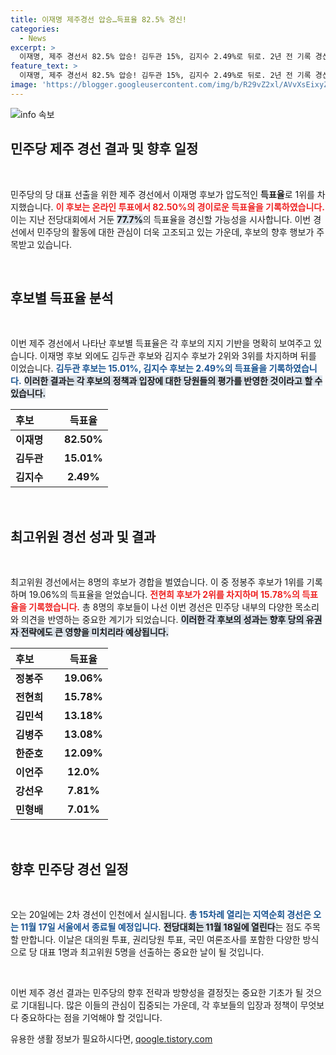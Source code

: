 ```yaml
---
title: 이재명 제주경선 압승…득표율 82.5% 경신!
categories:
  - News
excerpt: >
  이재명, 제주 경선서 82.5% 압승! 김두관 15%, 김지수 2.49%로 뒤로. 2년 전 기록 경신 가능성 열리며, 다음 경선은 인천에서! 민주당 대표와 최고위원 후보들의 치열한 경쟁이 시작된다!
feature_text: >
  이재명, 제주 경선서 82.5% 압승! 김두관 15%, 김지수 2.49%로 뒤로. 2년 전 기록 경신 가능성 열리며, 다음 경선은 인천에서! 민주당 대표와 최고위원 후보들의 치열한 경쟁이 시작된다!
image: 'https://blogger.googleusercontent.com/img/b/R29vZ2xl/AVvXsEixyZcFfHzMRdzZMjFBmAUKJYCLCGyLL1o632UiGVXcaFdKo_bkvkuCioo0uUKlGfBVcT3P84aROyZIXSBEx3Aw5nCQ3pTgDom1WDC4m8eifvWiAmWEEVb4x6G_l8C0QH225ldMjyaFvpxGEBGNO37VmDTDMHGhJPq73UglMfDca1-0aw/s1600/blogspot.png'
---
```


<p><img src="https://blogger.googleusercontent.com/img/b/R29vZ2xl/AVvXsEixyZcFfHzMRdzZMjFBmAUKJYCLCGyLL1o632UiGVXcaFdKo_bkvkuCioo0uUKlGfBVcT3P84aROyZIXSBEx3Aw5nCQ3pTgDom1WDC4m8eifvWiAmWEEVb4x6G_l8C0QH225ldMjyaFvpxGEBGNO37VmDTDMHGhJPq73UglMfDca1-0aw/s1600/blogspot.png" alt="info 속보" /></p>

<h2 data-ke-size="size26">민주당 제주 경선 결과 및 향후 일정</h2>

<p data-ke-size="size16">&nbsp;</p>

<p>민주당의 당 대표 선출을 위한 제주 경선에서 이재명 후보가 압도적인 <b>득표율</b>로 1위를 차지했습니다. <b><span style="color: #ee2323;">이 후보는 온라인 투표에서 82.50%의 경이로운 득표율을 기록하였습니다.</span></b>  이는 지난 전당대회에서 거둔 <b><span style="background-color: #21538527;">77.7%</b>의 득표율을 경신할 가능성을 시사합니다.</span></b> 이번 경선에서 민주당의 활동에 대한 관심이 더욱 고조되고 있는 가운데, 후보의 향후 행보가 주목받고 있습니다. </p>

<p data-ke-size="size16">&nbsp;</p>

<h2 data-ke-size="size26">후보별 득표율 분석</h2>

<p data-ke-size="size16">&nbsp;</p>

<p>이번 제주 경선에서 나타난 후보별 득표율은 각 후보의 지지 기반을 명확히 보여주고 있습니다. 이재명 후보 외에도 김두관 후보와 김지수 후보가 2위와 3위를 차지하며 뒤를 이었습니다. <b><span style="color: #1a5490;">김두관 후보는 15.01%, 김지수 후보는 2.49%의 득표율을 기록하였습니다.</span></b> <b><span style="background-color: #21538527;">이러한 결과는 각 후보의 정책과 입장에 대한 당원들의 평가를 반영한 것이라고 할 수 있습니다.</span></b> </p>

<table style="width: 100%; border-collapse: collapse;">
    <thead>
        <tr>
            <th style="width: 50%; text-align: left;">후보</th>
            <th style="width: 50%; text-align: center;">득표율</th>
        </tr>
    </thead>
    <tbody>
        <tr>
            <td style="text-align: left;"><b>이재명</b></td>
            <td style="text-align: center; height: 17px;"><b>82.50%</b></td>
        </tr>
        <tr>
            <td style="text-align: left;"><b>김두관</b></td>
            <td style="text-align: center; height: 17px;"><b>15.01%</b></td>
        </tr>
        <tr>
            <td style="text-align: left;"><b>김지수</b></td>
            <td style="text-align: center; height: 17px;"><b>2.49%</b></td>
        </tr>
    </tbody>
</table>

<p data-ke-size="size16">&nbsp;</p>

<h2 data-ke-size="size26">최고위원 경선 성과 및 결과</h2>

<p data-ke-size="size16">&nbsp;</p>

<p>최고위원 경선에서는 8명의 후보가 경합을 벌였습니다. 이 중 정봉주 후보가 1위를 기록하며 19.06%의 득표율을 얻었습니다. <b><span style="color: #ee2323;">전현희 후보가 2위를 차지하며 15.78%의 득표율을 기록했습니다.</span></b> 총 8명의 후보들이 나선 이번 경선은 민주당 내부의 다양한 목소리와 의견을 반영하는 중요한 계기가 되었습니다. <b><span style="background-color: #21538527;">이러한 각 후보의 성과는 향후 당의 유권자 전략에도 큰 영향을 미치리라 예상됩니다.</span></b> </p>

<table style="width: 100%; border-collapse: collapse;">
    <thead>
        <tr>
            <th style="width: 50%; text-align: left;">후보</th>
            <th style="width: 50%; text-align: center;">득표율</th>
        </tr>
    </thead>
    <tbody>
        <tr>
            <td style="text-align: left;"><b>정봉주</b></td>
            <td style="text-align: center; height: 17px;"><b>19.06%</b></td>
        </tr>
        <tr>
            <td style="text-align: left;"><b>전현희</b></td>
            <td style="text-align: center; height: 17px;"><b>15.78%</b></td>
        </tr>
        <tr>
            <td style="text-align: left;"><b>김민석</b></td>
            <td style="text-align: center; height: 17px;"><b>13.18%</b></td>
        </tr>
        <tr>
            <td style="text-align: left;"><b>김병주</b></td>
            <td style="text-align: center; height: 17px;"><b>13.08%</b></td>
        </tr>
        <tr>
            <td style="text-align: left;"><b>한준호</b></td>
            <td style="text-align: center; height: 17px;"><b>12.09%</b></td>
        </tr>
        <tr>
            <td style="text-align: left;"><b>이언주</b></td>
            <td style="text-align: center; height: 17px;"><b>12.0%</b></td>
        </tr>
        <tr>
            <td style="text-align: left;"><b>강선우</b></td>
            <td style="text-align: center; height: 17px;"><b>7.81%</b></td>
        </tr>
        <tr>
            <td style="text-align: left;"><b>민형배</b></td>
            <td style="text-align: center; height: 17px;"><b>7.01%</b></td>
        </tr>
    </tbody>
</table>

<p data-ke-size="size16">&nbsp;</p>

<h2 data-ke-size="size26">향후 민주당 경선 일정</h2>

<p data-ke-size="size16">&nbsp;</p>

<p>오는 20일에는 2차 경선이 인천에서 실시됩니다. <b><span style="color: #1a5490;">총 15차례 열리는 지역순회 경선은 오는 11월 17일 서울에서 종료될 예정입니다.</span></b> <b><span style="background-color: #21538527;">전당대회는 11월 18일에 열린다</span></b>는 점도 주목할 만합니다. 이날은 대의원 투표, 권리당원 투표, 국민 여론조사를 포함한 다양한 방식으로 당 대표 1명과 최고위원 5명을 선출하는 중요한 날이 될 것입니다.</p>

<p data-ke-size="size16">&nbsp;</p>

<p>이번 제주 경선 결과는 민주당의 향후 전략과 방향성을 결정짓는 중요한 기초가 될 것으로 기대됩니다. 많은 이들의 관심이 집중되는 가운데, 각 후보들의 입장과 정책이 무엇보다 중요하다는 점을 기억해야 할 것입니다.</p>
유용한 생활 정보가 필요하시다면, <a href="https://qoogle.tistory.com" rel="dofollow">qoogle.tistory.com</a>


